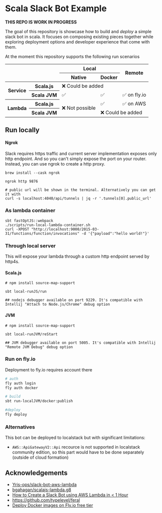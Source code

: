 # Scala Slack Bot Example

**THIS REPO IS WORK IN PROGRESS**

The goal of this repository is showcase how to build and _deploy_ a simple slack bot in scala.
It focuses on composing existing pieces together while exploring deployment options and developer experience that come
with them.

At the moment this repository supports the following run scenarios

<table>
    <thead>
        <tr>
            <th rowspan="2" colspan="2"></th>
            <th colspan="2">Local</th>
            <th rowspan="2">Remote</th>
        </tr>
        <tr>
            <th>Native</th>
            <th>Docker</th>
        </tr>
    </thead>
    <tbody>
        <tr>
            <th rowspan="2">Service</th>
            <th>Scala.js</th>
            <td colspan="3">❌ Could be added</td>
        </tr>
        <tr>
            <th>Scala JVM</th>
            <td>✅</td>
            <td>✅</td>
            <td>✅ on fly.io</td>
        </tr>
        <tr>
            <th rowspan="2">Lambda</th>
            <th>Scala.js</th>
            <td rowspan="2">❌ Not possible</td>
            <td>✅</td>
            <td>✅ on AWS</td>
        </tr>
        <tr>
            <th>Scala JVM</th>
            <td colspan="2">❌ Could be added</td>
        </tr>
    </tbody>
</table>

## Run locally

#### Ngrok

Slack requires https traffic and current server implementation exposes only http endpoint.
And so you can't simply expose the port on your router. Instead, you can use ngrok to create a http proxy.

```
brew install --cask ngrok

ngrok http 9876 

# public url will be shown in the terminal. Alternatively you can get it with
curl -s localhost:4040/api/tunnels | jq -r '.tunnels[0].public_url'
```

### As lambda container

```
sbt fastOptJS::webpack
./scripts/run-local-lambda-container.sh
curl -XPOST "http://localhost:9000/2015-03-31/functions/function/invocations" -d '{"payload":"hello world!"}'
```

### Through local server

This will expose your lambda through a custom http endpoint served by http4s.

#### Scala.js

```
# npm install source-map-support

sbt local-runJS/run

## nodejs debugger available on port 9229. It's compatible with Intellij "Attach to Node.js/Chrome" debug option
```

#### JVM

```
# npm install source-map-support

sbt local-runJVM/reStart

## JVM debugger available on port 5005. It's compatible with Intellij "Remote JVM Debug" debug option
```

### Run on fly.io

Deployment to fly.io requires account there

```bash
# auth
fly auth login
fly auth docker

# build
sbt run-localJVM/docker:publish

#deploy
fly deploy
```

### Alternatives

This bot can be deployed to localstack but with significant limitations:

* `AWS::ApiGatewayV2::Api` recource is not supported in localstack community edition, so this part would have to be done
  separately (outside of cloud formation)

## Acknowledgements

- [Yris-ops/slack-bot-aws-lambda](https://github.com/Yris-ops/slack-bot-aws-lambda)
- [bgahagan/scalajs-lambda.g8](https://github.com/bgahagan/scalajs-lambda.g8)
- [How to Create a Slack Bot using AWS Lambda in < 1 Hour](https://medium.com/glasswall-engineering/how-to-create-a-slack-bot-using-aws-lambda-in-1-hour-1dbc1b6f021c)
- https://github.com/typelevel/feral
- [Deploy Docker images on Fly.io free tier](https://medium.com/geekculture/deploy-docker-images-on-fly-io-free-tier-afbfb1d390b1)